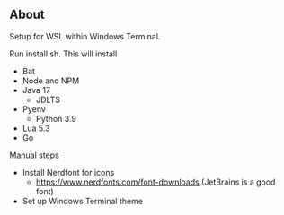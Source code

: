## About
Setup for WSL within Windows Terminal.

Run install.sh. This will install
- Bat
- Node and NPM
- Java 17
    - JDLTS
- Pyenv
    - Python 3.9
- Lua 5.3
- Go

Manual steps
- Install Nerdfont for icons
    - https://www.nerdfonts.com/font-downloads (JetBrains is a good font)
- Set up Windows Terminal theme
